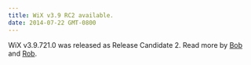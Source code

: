 ```yaml
---
title: WiX v3.9 RC2 available.
date: 2014-07-22 GMT-0800
---
```


WiX v3.9.721.0 was released as Release Candidate 2. Read more by <a href='http://www.joyofsetup.com/2014/07/22/wix-v3-9-release-candidate-2/'>Bob</a> and <a href='http://robmensching.com/blog/posts/2014/7/22/wix-v3.9-release-candidate-2/'>Rob</a>.
